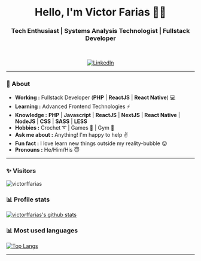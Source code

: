<h1 align="center"> Hello, I'm Victor Farias 👨‍💻 </h1>

<h3 align="center">  Tech Enthusiast | Systems Analysis Technologist | Fullstack Developer </h3> <br>

<p align="center"> 
<a href="https://www.linkedin.com/in/victor-farias-671b13123/"><img alt="LinkedIn" src="https://img.shields.io/badge/-Victor_Farias-blue?style=flat-square&logo=Linkedin&logoColor=white&link=https://www.linkedin.com/in/victor-farias-671b13123/"></a>
</p>

---------------------------------------------------------------------------------------------------------------------------------------------------------------------------------
### 🤔 About
-  **Working :**  Fullstack Developer (**PHP** | **ReactJS** | **React Native**) :computer: 
-  **Learning :** Advanced Frontend Technologies :zap:	
-  **Knowledge :** **PHP** | **Javascript** | **ReactJS** | **NextJS** | **React Native** | **NodeJS** | **CSS** | **SASS** | **LESS**
-  **Hobbies :** Crochet :curly_loop: | Games :space_invader: | Gym :muscle:
-  **Ask me about :** Anything! I'm happy to help :v:
-  **Fun fact :** I love learn new things outside my reality-bubble :stuck_out_tongue:
-  **Pronouns :** He/Him/His :innocent:

---------------------------------------------------------------------------------------------------------------------------------------------------------------------------------
### ✨ Visitors 

<p align="left"> <img src="https://komarev.com/ghpvc/?username=victorffarias" alt="victorffarias" /> </p>

### 📊 Profile stats

[![victorffarias's github stats](https://github-readme-stats.vercel.app/api?username=victorffarias&show_icons=true&title_color=fff&icon_color=79ff97&text_color=9f9f9f&bg_color=151515&count_private=true)](https://github.com/anuraghazra/github-readme-stats)


### 📊 Most used languages

[![Top Langs](https://github-readme-stats.vercel.app/api/top-langs/?username=victorffarias&langs_count=8)](https://github.com/anuraghazra/github-readme-stats)


-------------------------------------------------------------------------------------------------------------------------------------------------------------------------------

